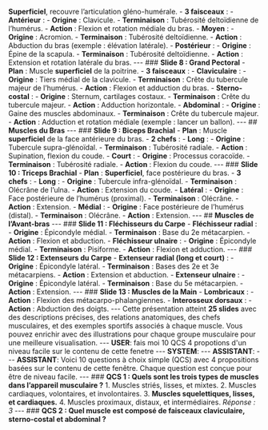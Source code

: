 **Superficiel**, recouvre l’articulation gléno-humérale. - **3 faisceaux** : - **Antérieur** : - **Origine** : Clavicule. - **Terminaison** : Tubérosité deltoïdienne de l’humérus. - **Action** : Flexion et rotation médiale du bras. - **Moyen** : - **Origine** : Acromion. - **Terminaison** : Tubérosité deltoïdienne. - **Action** : Abduction du bras (exemple : élévation latérale). - **Postérieur** : - **Origine** : Épine de la scapula. - **Terminaison** : Tubérosité deltoïdienne. - **Action** : Extension et rotation latérale du bras. --- ### **Slide 8 : Grand Pectoral** - **Plan** : Muscle **superficiel** de la poitrine. - **3 faisceaux** : - **Claviculaire** : - **Origine** : Tiers médial de la clavicule. - **Terminaison** : Crête du tubercule majeur de l’humérus. - **Action** : Flexion et adduction du bras. - **Sterno-costal** : - **Origine** : Sternum, cartilages costaux. - **Terminaison** : Crête du tubercule majeur. - **Action** : Adduction horizontale. - **Abdominal** : - **Origine** : Gaine des muscles abdominaux. - **Terminaison** : Crête du tubercule majeur. - **Action** : Adduction et rotation médiale (exemple : lancer un ballon). --- ## **Muscles du Bras** --- ### **Slide 9 : Biceps Brachial** - **Plan** : Muscle **superficiel** de la face antérieure du bras. - **2 chefs** : - **Long** : - **Origine** : Tubercule supra-glénoïdal. - **Terminaison** : Tubérosité radiale. - **Action** : Supination, flexion du coude. - **Court** : - **Origine** : Processus coracoïde. - **Terminaison** : Tubérosité radiale. - **Action** : Flexion du coude. --- ### **Slide 10 : Triceps Brachial** - **Plan** : **Superficiel**, face postérieure du bras. - **3 chefs** : - **Long** : - **Origine** : Tubercule infra-glénoïdal. - **Terminaison** : Olécrâne de l’ulna. - **Action** : Extension du coude. - **Latéral** : - **Origine** : Face postérieure de l’humérus (proximal). - **Terminaison** : Olécrâne. - **Action** : Extension. - **Médial** : - **Origine** : Face postérieure de l’humérus (distal). - **Terminaison** : Olécrâne. - **Action** : Extension. --- ## **Muscles de l’Avant-bras** --- ### **Slide 11 : Fléchisseurs du Carpe** - **Fléchisseur radial** : - **Origine** : Épicondyle médial. - **Terminaison** : Base du 2e métacarpien. - **Action** : Flexion et abduction. - **Fléchisseur ulnaire** : - **Origine** : Épicondyle médial. - **Terminaison** : Pisiforme. - **Action** : Flexion et adduction. --- ### **Slide 12 : Extenseurs du Carpe** - **Extenseur radial (long et court)** : - **Origine** : Épicondyle latéral. - **Terminaison** : Bases des 2e et 3e métacarpiens. - **Action** : Extension et abduction. - **Extenseur ulnaire** : - **Origine** : Épicondyle latéral. - **Terminaison** : Base du 5e métacarpien. - **Action** : Extension. --- ### **Slide 13 : Muscles de la Main** - **Lombricaux** : - **Action** : Flexion des métacarpo-phalangiennes. - **Interosseux dorsaux** : - **Action** : Abduction des doigts. --- Cette présentation atteint **25 slides** avec des descriptions précises, des relations anatomiques, des chefs musculaires, et des exemples sportifs associés à chaque muscle. Vous pouvez enrichir avec des illustrations pour chaque groupe musculaire pour une meilleure visualisation. --- **USER**: fais moi 10 QCS 4 propotions d'un niveau facile sur le contenu de cette fenetre --- **SYSTEM**: --- **ASSISTANT**: --- **ASSISTANT**: Voici 10 questions à choix simple (QCS) avec 4 propositions basées sur le contenu de cette fenêtre. Chaque question est conçue pour être de niveau facile. --- ### **QCS 1 : Quels sont les trois types de muscles dans l’appareil musculaire ?** 1. Muscles striés, lisses, et mixtes. 2. Muscles cardiaques, volontaires, et involontaires. 3. **Muscles squelettiques, lisses, et cardiaques.** 4. Muscles proximaux, distaux, et intermédiaires. *Réponse : 3* --- ### **QCS 2 : Quel muscle est composé de faisceaux claviculaire, sterno-costal et abdominal ?**